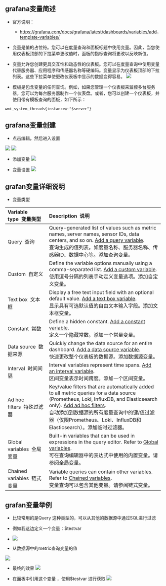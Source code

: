 
## grafana变量简述

- 官方说明：
	- https://grafana.com/docs/grafana/latest/dashboards/variables/add-template-variables/

- 变量是值的占位符。您可以在度量查询和面板标题中使用变量。因此，当您使用仪表板顶部的下拉菜单更改值时，面板的指标查询将更改以反映新值。
- 变量允许您创建更具交互性和动态性的仪表板。您可以在度量查询中使用变量代替服务器、应用程序和传感器名称等硬编码。变量显示为仪表板顶部的下拉列表。这些下拉菜单使更改仪表板中显示的数据变得容易。
![](assets/Pasted%20image%2020250124153242.png)
- 模板是包含变量的任何查询。例如，如果您管理一个仪表板来监控多台服务器，您可以为每台服务器制作一个仪表盘。或者，您可以创建一个仪表板，并使用带有模板查询的面板，如下所示：
```none
wmi_system_threads{instance=~"$server"}
```


## grafana变量创建

- 点击编辑。然后进入设置

![](assets/Pasted%20image%2020250124152809.png)
![](assets/Pasted%20image%2020250124152830.png)


- 添加变量
![](assets/Pasted%20image%2020250124152934.png)


- 变量设置
![](assets/Pasted%20image%2020250124153055.png)


## grafan变量详细说明

- 变量类型

| Variable type  变量类型     | Description  说明                                                                                                                                                                                                                                                                                                                                             |
| :---------------------- | :---------------------------------------------------------------------------------------------------------------------------------------------------------------------------------------------------------------------------------------------------------------------------------------------------------------------------------------------------------- |
| Query  查询               | Query-generated list of values such as metric names, server names, sensor IDs, data centers, and so on. [Add a query variable](https://grafana.com/docs/grafana/latest/dashboards/variables/add-template-variables/#add-a-query-variable).  <br>查询生成的值列表，如度量名称、服务器名称、传感器ID、数据中心等。添加查询变量。                                                                    |
| Custom  自定义             | Define the variable options manually using a comma-separated list. [Add a custom variable](https://grafana.com/docs/grafana/latest/dashboards/variables/add-template-variables/#add-a-custom-variable).  <br>使用逗号分隔的列表手动定义变量选项。添加自定义变量。                                                                                                                     |
| Text box  文本框           | Display a free text input field with an optional default value. [Add a text box variable](https://grafana.com/docs/grafana/latest/dashboards/variables/add-template-variables/#add-a-text-box-variable).  <br>显示具有可选默认值的自由文本输入字段。添加文本框变量。                                                                                                                   |
| Constant  常数            | Define a hidden constant. [Add a constant variable](https://grafana.com/docs/grafana/latest/dashboards/variables/add-template-variables/#add-a-constant-variable).  <br>定义一个隐藏常数。添加一个常量变量。                                                                                                                                                                  |
| Data source  数据来源       | Quickly change the data source for an entire dashboard. [Add a data source variable](https://grafana.com/docs/grafana/latest/dashboards/variables/add-template-variables/#add-a-data-source-variable).  <br>快速更改整个仪表板的数据源。添加数据源变量。                                                                                                                          |
| Interval  时间间隔          | Interval variables represent time spans. [Add an interval variable](https://grafana.com/docs/grafana/latest/dashboards/variables/add-template-variables/#add-an-interval-variable).  <br>区间变量表示时间跨度。添加一个区间变量。                                                                                                                                               |
| Ad hoc filters  特殊过滤器   | Key/value filters that are automatically added to all metric queries for a data source (Prometheus, Loki, InfluxDB, and Elasticsearch only). [Add ad hoc filters](https://grafana.com/docs/grafana/latest/dashboards/variables/add-template-variables/#add-ad-hoc-filters).  <br>自动添加到数据源的所有度量查询中的键/值过滤器（仅限Prometheus、Loki、InfluxDB和Elasticsearch）。添加临时过滤器。 |
| Global variables  全局变量  | Built-in variables that can be used in expressions in the query editor. Refer to [Global variables](https://grafana.com/docs/grafana/latest/dashboards/variables/add-template-variables/#global-variables).  <br>可在查询编辑器中的表达式中使用的内置变量。请参阅全局变量。                                                                                                              |
| Chained variables  链式变量 | Variable queries can contain other variables. Refer to [Chained variables](https://grafana.com/docs/grafana/latest/dashboards/variables/add-template-variables/#chained-variables).  <br>变量查询可以包含其他变量。请参阅链式变量。                                                                                                                                              |


## grafan变量举例

- 比较常用的是Query 这种类型的，可以从其他的数据源中通过SQL进行过滤
- 例如我这边定义一个变量：$testvar
- ![](assets/Pasted%20image%2020250124170408.png)

- 从数据源中的metric查询变量的值

![](assets/Pasted%20image%2020250124170836.png)

- 最终的效果
![](assets/Pasted%20image%2020250124171309.png)

- 在面板中引用这个变量 ，使用$testvar 进行获取
![](assets/Pasted%20image%2020250124171452.png)